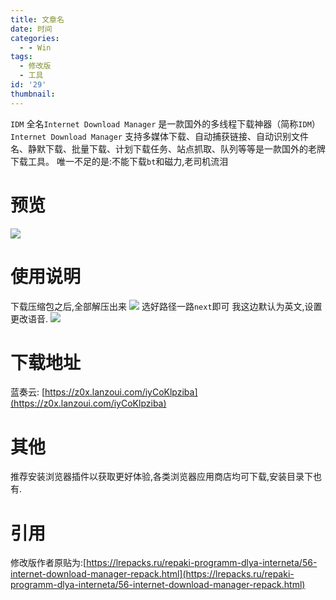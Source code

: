 ```yaml
---
title: 文章名
date: 时间
categories:
  - - Win
tags:
  - 修改版
  - 工具
id: '29'
thumbnail:
---
```



`IDM` 全名`Internet Download Manager` 是一款国外的多线程下载神器（简称`IDM`） `Internet Download Manager` 支持多媒体下载、自动捕获链接、自动识别文件名、静默下载、批量下载、计划下载任务、站点抓取、队列等等是一款国外的老牌下载工具。 唯一不足的是:不能下载`bt`和磁力,老司机流泪

# 预览

![](https://cdn.uzz5.com/imgs/2021/03/01/6tRgbNPf.webp)

# 使用说明

下载压缩包之后,全部解压出来 ![](https://cdn.uzz5.com/imgs/2021/03/01/D3GfR6jL.webp) 选好路径一路`next`即可 我这边默认为英文,设置更改语音. ![](https://cdn.uzz5.com/imgs/2021/03/01/D3GfR6jL.webp)

# 下载地址

蓝奏云: [https://z0x.lanzoui.com/iyCoKlpziba](https://z0x.lanzoui.com/iyCoKlpziba)

# 其他

推荐安装浏览器插件以获取更好体验,各类浏览器应用商店均可下载,安装目录下也有.

# 引用

修改版作者原贴为:[https://lrepacks.ru/repaki-programm-dlya-interneta/56-internet-download-manager-repack.html](https://lrepacks.ru/repaki-programm-dlya-interneta/56-internet-download-manager-repack.html)